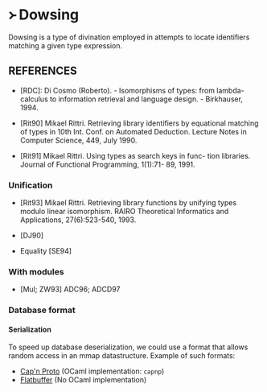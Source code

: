 # ᚛ Dowsing

Dowsing is a type of divination employed in attempts to locate identifiers matching a given type expression.




## REFERENCES

- [RDC]:  Di Cosmo (Roberto). - Isomorphisms of types: from
  lambda-calculus to information retrieval and language
  design. - Birkhauser, 1994.

- [Rit90] Mikael Rittri. Retrieving library identifiers by
  equational matching of types in 10th Int. Conf. on Automated
  Deduction. Lecture Notes in Computer Science, 449, July
  1990.

- [Rit91]  Mikael Rittri. Using types as search keys in func-
  tion libraries. Journal of Functional Programming, 1(1):71-
  89, 1991.

### Unification

- [Rit93]  Mikael Rittri.   Retrieving library functions by
  unifying types modulo linear isomorphism.  RAIRO Theoretical
  Informatics and Applications, 27(6):523-540, 1993.

- [DJ90]

- Equality [SE94]

### With modules
- [Mul; ZW93] ADC96; ADCD97

### Database format

#### Serialization

To speed up database deserialization, we could use a format
that allows random access in an mmap datastructure.
Example of such formats:

- [Cap'n Proto](https://capnproto.org/index.html) (OCaml implementation: `capnp`)
- [Flatbuffer](https://github.com/google/flatbuffers) (No OCaml implementation)
